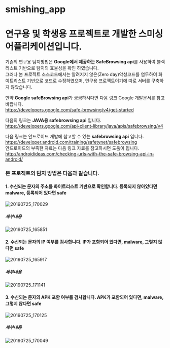 smishing_app
=============

# 연구용 및 학생용 프로젝트로 개발한 스미싱 어플리케이션입니다.  

기존의 연구용 탐지방법은 **Google에서 제공하는 SafeBrowsing api**를 사용하여 블랙리스트 기반으로
탐지의 효율성을 확인 하였습니다.  
그러나 본 프로젝트 소스코드에서는 알려지지 않은(Zero day)악성코드를 염두하여
화이트리스트 기반으로 코드로 수정하였으며, 연구용 프로젝트이기에 따로 서버를 구축하지 않았습니다.

만약 **Google safeBrowsing api**가 궁금하시다면 다음 링크 Google 개발문서를 참고바랍니다.  
<https://developers.google.com/safe-browsing/v4/get-started> 

다음의 링크는 **JAVA용 safebrowsing api** 입니다.  
<https://developers.google.com/api-client-library/java/apis/safebrowsing/v4>

다음 링크는 안드로이드 개발에 참고할 수 있는 **safebrowsing api** 입니다.  
<https://developer.android.com/training/safetynet/safebrowsing>  
안드로이드의 부족한 자료는 다음 링크 자료를 참고하시면 도움이 됩니다.  
<http://androidideas.com/checking-urls-with-the-safe-browsing-api-in-android/>

### 본 프로젝트의 탐지 방법은 다음과 같습니다. 

#### 1. 수신되는 문자의 주소를 화이트리스트 기반으로 확인합니다.  등록되지 않아있다면 malware, 등록되어 있다면 safe
![20190725_170029](https://user-images.githubusercontent.com/49786050/61857437-21e41500-aeff-11e9-8e46-eeb71d887a5b.jpg)
##### 세부내용
![20190725_165851](https://user-images.githubusercontent.com/49786050/61857457-2d374080-aeff-11e9-99d6-6e05afec9cea.jpg)

#### 2. 수신되는 문자의 IP 여부를 검사합니다.  IP가 포함되어 있다면, malware, 그렇지 않다면 safe
![20190725_165917](https://user-images.githubusercontent.com/49786050/61857692-94ed8b80-aeff-11e9-8b64-653745709136.jpg)
##### 세부내용
![20190725_171141](https://user-images.githubusercontent.com/49786050/61857716-a2a31100-aeff-11e9-8056-40904aae6f3a.jpg)

#### 3. 수신되는 문자의 APK 포함 여부를 검사합니다.  APK가 포함되어 있다면, malware, 그렇지 않다면 safe
![20190725_170125](https://user-images.githubusercontent.com/49786050/61857391-0a0c9100-aeff-11e9-9c78-aea72f94dcc1.jpg)
##### 세부내용
![20190725_170049](https://user-images.githubusercontent.com/49786050/61857411-1395f900-aeff-11e9-8828-8f6902ef872a.jpg)
